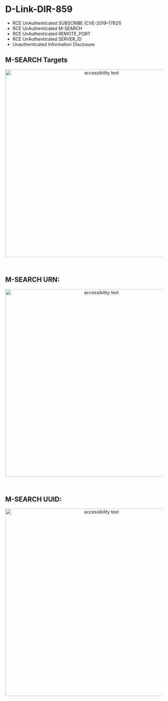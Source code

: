 # D-Link-DIR-859
* RCE UnAuthenticated SUBSCRIBE (CVE-2019–17621)
* RCE UnAuthenticated M-SEARCH
* RCE UnAuthenticated REMOTE_PORT
* RCE UnAuthenticated SERVER_ID
* Unauthenticated Information Disclosure

## M-SEARCH Targets
<p align="center">
  <img src="https://raw.githubusercontent.com/s1kr10s/D-Link-DIR-859-RCE/master/ssdpcgi_1.png" width="600" alt="accessibility text">
</p>
<br>

## M-SEARCH URN:
<p align="center">
  <img src="https://raw.githubusercontent.com/s1kr10s/D-Link-DIR-859-RCE/master/ssdpcgi_2.png" width="600" alt="accessibility text">
</p>
<br>

## M-SEARCH UUID:
<p align="center">
  <img src="https://raw.githubusercontent.com/s1kr10s/D-Link-DIR-859-RCE/master/ssdpcgi_3.png" width="600" alt="accessibility text">
</p>
<br>
